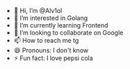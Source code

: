 - 👋 Hi, I’m @Alv1ol
- 👀 I’m interested in Golang
- 🌱 I’m currently learning Frontend
- 💞️ I’m looking to collaborate on Google
- 📫 How to reach me tg
- 😄 Pronouns: I don't know
- ⚡ Fun fact: I love pepsi cola

<!---
Alv1ol/Alv1ol is a ✨ special ✨ repository because its `README.md` (this file) appears on your GitHub profile.
You can click the Preview link to take a look at your changes.
--->

